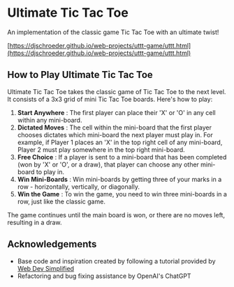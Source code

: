 # Ultimate Tic Tac Toe

An implementation of the classic game Tic Tac Toe with an ultimate twist! 

[https://djschroeder.github.io/web-projects/uttt-game/uttt.html](https://djschroeder.github.io/web-projects/uttt-game/uttt.html)

## How to Play Ultimate Tic Tac Toe

Ultimate Tic Tac Toe takes the classic game of Tic Tac Toe to the next level. It consists of a 3x3 grid of mini Tic Tac Toe boards. Here's how to play:

1. **Start Anywhere** : The first player can place their 'X' or 'O' in any cell within any mini-board.
2. **Dictated Moves** : The cell within the mini-board that the first player chooses dictates which mini-board the next player must play in. For example, if Player 1 places an 'X' in the top right cell of any mini-board, Player 2 must play somewhere in the top right mini-board.
3. **Free Choice** : If a player is sent to a mini-board that has been completed (won by 'X' or 'O', or a draw), that player can choose any other mini-board to play in.
4. **Win Mini-Boards** : Win mini-boards by getting three of your marks in a row - horizontally, vertically, or diagonally.
5. **Win the Game** : To win the game, you need to win three mini-boards in a row, just like the classic game.

The game continues until the main board is won, or there are no moves left, resulting in a draw.

## Acknowledgements

- Base code and inspiration created by following a tutorial provided by [Web Dev Simplified]([https://www.youtube.com/@WebDevSimplified](https://www.youtube.com/watch?v=Y-GkMjUZsmM))
- Refactoring and bug fixing assistance by OpenAI's ChatGPT
